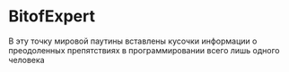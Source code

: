 # BitofExpert
В эту точку мировой паутины вставлены кусочки информации о  преодоленных препятствиях в программировании всего лишь одного человека
